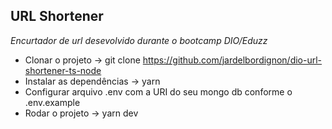 URL Shortener
---
*Encurtador de url desevolvido durante o bootcamp DIO/Eduzz*

- Clonar o projeto -> git clone https://github.com/jardelbordignon/dio-url-shortener-ts-node
- Instalar as dependências -> yarn
- Configurar arquivo .env com a URI do seu mongo db conforme o .env.example
- Rodar o projeto -> yarn dev
